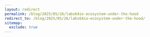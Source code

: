 ```yaml
---
layout: redirect
permalink: /blog/2025/05/26/labs64io-ecosystem-under-the-hood
redirect_to: /blog/2025/05/26/labs64io-ecosystem-under-the-hood/
sitemap:
  exclude: true
---
```

